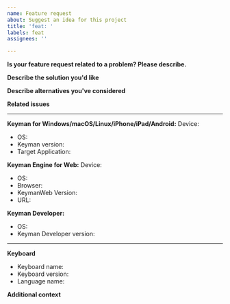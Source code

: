 ```yaml
---
name: Feature request
about: Suggest an idea for this project
title: 'feat: '
labels: feat
assignees: ''

---
```


<!--
  Before you submit this feature request, have you searched existing requests?
     https://github.com/keymanapp/keyman/issues?q=is%3Aopen+is%3Aissue+label%3Afeat

  * If you find a matching issue, go ahead and add a comment on that issue.
  * If you find related issues, make sure you list them below.

  You may also wish to discuss your feature request with the Keyman community at:
     https://community.software.sil.org/c/keyman
-->

**Is your feature request related to a problem? Please describe.**
<!-- A clear and concise description of what the problem is. e.g. I'm always frustrated when [...] -->

**Describe the solution you'd like**
<!-- A clear and concise description of what you want to happen. -->

**Describe alternatives you've considered**
<!-- A clear and concise description of any alternative solutions or features you've considered. -->

**Related issues**
<!-- After completing your issue search, you may find some that seem related; list them here -->

---

<!-- Delete the irrelevant sections -->

**Keyman for Windows/macOS/Linux/iPhone/iPad/Android:**
   Device:             <!-- e.g. iPhone 6, Windows laptop, Macbook Pro... -->
 - OS:                 <!-- e.g. Windows 7 x64, Windows 10 2004 x64, macOS Big Sur, Ubuntu 20.04 -->
 - Keyman version:     <!-- e.g. 15.0.265 -->
 - Target Application: <!-- e.g. Firefox 55 -->

**Keyman Engine for Web:**
   Device:            <!-- e.g. iPhone 6, Windows laptop, Macbook Pro... -->
 - OS:                <!-- e.g. Windows 11, Windows 10 x64, macOS Big Sur, Ubuntu 20.04, Android 10 -->
 - Browser:           <!-- e.g. Chrome, Firefox -->
 - KeymanWeb Version: <!-- e.g. 15.0.265 -->
 - URL:               <!-- e.g. https://example.com/web_keyboard/ -->

**Keyman Developer:**
 - OS:                       <!-- e.g. Windows 11, Windows 10 2004 x64 -->
 - Keyman Developer version: <!-- e.g. 15.0.265 -->

---

**Keyboard**
 - Keyboard name:    <!-- e.g. khmer_angkor -->
 - Keyboard version: <!-- e.g. 1.0.1 -->
 - Language name:    <!-- e.g. Khmer -->

**Additional context**
<!-- Add any other context or screenshots about the feature request here. -->
